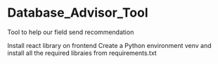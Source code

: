 # Database_Advisor_Tool
Tool to help our field send recommendation

Install react library on frontend
Create a Python environment venv and install all the required libraies from requirements.txt